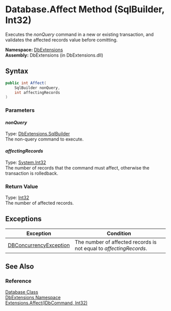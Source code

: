 Database.Affect Method (SqlBuilder, Int32)
==========================================
Executes the *nonQuery* command in a new or existing transaction, and validates the affected records value before comitting.

**Namespace:** [DbExtensions][1]  
**Assembly:** DbExtensions (in DbExtensions.dll)

Syntax
------

```csharp
public int Affect(
	SqlBuilder nonQuery,
	int affectingRecords
)
```

### Parameters

#### *nonQuery*
Type: [DbExtensions.SqlBuilder][2]  
The non-query command to execute.

#### *affectingRecords*
Type: [System.Int32][3]  
The number of records that the command must affect, otherwise the transaction is rolledback.

### Return Value
Type: [Int32][3]  
The number of affected records.

Exceptions
----------

Exception                   | Condition                                                          
--------------------------- | ------------------------------------------------------------------ 
[DBConcurrencyException][4] | The number of affected records is not equal to *affectingRecords*. 


See Also
--------

### Reference
[Database Class][5]  
[DbExtensions Namespace][1]  
[Extensions.Affect(IDbCommand, Int32)][6]  

[1]: ../README.md
[2]: ../SqlBuilder/README.md
[3]: http://msdn.microsoft.com/en-us/library/td2s409d
[4]: http://msdn.microsoft.com/en-us/library/bsdf9tb2
[5]: README.md
[6]: ../Extensions/Affect.md